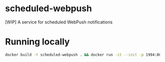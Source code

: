 # scheduled-webpush

[WIP] A service for scheduled WebPush notifications

# Running locally

```sh
docker build -t scheduled-webpush . && docker run -it --init -p 1994:80 scheduled-webpush
```
